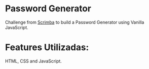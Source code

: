 # Password Generator
Challenge from [Scrimba](https://scrimba.com/) to build a Password Generator using Vanilla JavaScript.

# Features Utilizadas:
HTML, CSS and JavaScript.

